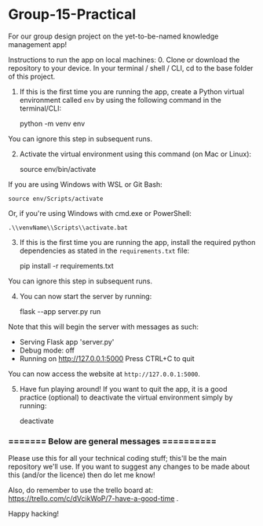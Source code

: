 # Group-15-Practical
For our group design project on the yet-to-be-named knowledge management app!

Instructions to run the app on local machines:
0. Clone or download the repository to your device. In your terminal / shell / CLI, cd to the base folder of this project.

1. If this is the first time you are running the app, create a Python virtual environment called `env` by using the following command in the terminal/CLI:

    python -m venv env

You can ignore this step in subsequent runs.

2. Activate the virtual environment using this command (on Mac or Linux):

    source env/bin/activate

If you are using Windows with WSL or Git Bash:

    source env/Scripts/activate

Or, if you're using Windows with cmd.exe or PowerShell:

    .\\venvName\\Scripts\\activate.bat

3. If this is the first time you are running the app, install the required python dependencies as stated in the `requirements.txt` file:

    pip install -r requirements.txt

You can ignore this step in subsequent runs.

4. You can now start the server by running:

    flask --app server.py run

Note that this will begin the server with messages as such:

 * Serving Flask app 'server.py'
 * Debug mode: off
 * Running on http://127.0.0.1:5000
Press CTRL+C to quit

You can now access the website at `http://127.0.0.1:5000`.

5. Have fun playing around! If you want to quit the app, it is a good practice (optional) to deactivate the virtual environment simply by running:

    deactivate

### ======= Below are general messages ==========
Please use this for all your technical coding stuff; this'll be the main repository we'll use. If you want to suggest any changes to be made about this (and/or the licence) then do let me know!

Also, do remember to use the trello board at: https://trello.com/c/dVcikWoP/7-have-a-good-time .

Happy hacking!
